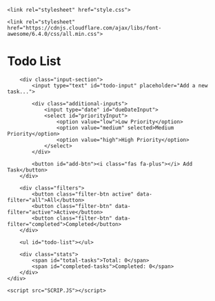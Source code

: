 <!DOCTYPE html>
<html lang="en">
<head>
    <meta charset="UTF-8">
    <meta name="viewport" content="width=device-width, initial-scale=1.0">
    <title>Todo List</title>
    
    <link rel="stylesheet" href="style.css"> 
    
    <link rel="stylesheet" href="https://cdnjs.cloudflare.com/ajax/libs/font-awesome/6.4.0/css/all.min.css">
</head>
<body>
    <div class="container">
        <h1><i class="fas fa-tasks"></i> Todo List</h1>
        
        <div class="input-section">
            <input type="text" id="todo-input" placeholder="Add a new task...">
            
            <div class="additional-inputs">
                <input type="date" id="dueDateInput">
                <select id="priorityInput">
                    <option value="low">Low Priority</option>
                    <option value="medium" selected>Medium Priority</option>
                    <option value="high">High Priority</option>
                </select>
            </div>
            
            <button id="add-btn"><i class="fas fa-plus"></i> Add Task</button>
        </div>
        
        <div class="filters">
            <button class="filter-btn active" data-filter="all">All</button>
            <button class="filter-btn" data-filter="active">Active</button>
            <button class="filter-btn" data-filter="completed">Completed</button>
        </div>
        
        <ul id="todo-list"></ul>
        
        <div class="stats">
            <span id="total-tasks">Total: 0</span>
            <span id="completed-tasks">Completed: 0</span>
        </div>
    </div>

    <script src="SCRIP.JS"></script>
</body>
</html>
